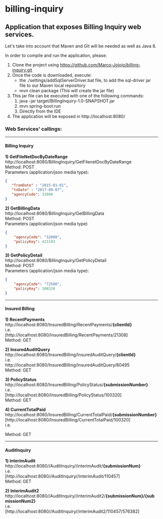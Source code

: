 # billing-inquiry
## Application that exposes Billing Inquiry web services.

Let's take into account that Maven and Git will be needed as well as Java 8.

In order to compile and run the application, please:

1. Clone the project using https://github.com/Marco-Jojojo/billing-inquiry.git
2. Once the code is downloaded, execute:
    * the ./settings/addSqlServerDriver.bat file, to add the sql-driver jar file to our Maven local repository
    * mvn clean package (This will create the jar file)
3. This jar file can be executed with one of the following commands:
    1. java -jar target/BillingInquiry-1.0-SNAPSHOT.jar
    2. mvn spring-boot:run
    3. Directly from the IDE
4. The application will be exposed in http://localhost:8080/

### Web Services' callings:
___

#### **Billing Inquiry**

**1) GetFileNetDocByDateRange** <br/>
http://localhost:8080/BillingInquiry/GetFilenetDocByDateRange<br/>
Method: POST<br/>
Parameters (application/json media type):
```json
{
   "fromDate" : "2015-01-01",
   "toDate" : "2017-09-07",
   "agencyCode": 32000
}
```

**2) GetBillingData** <br/>
http://localhost:8080/BillingInquiry/GetBillingData<br/>
Method: POST<br/>
Parameters (application/json media type)
```json
{
    "agencyCode": "32000",
    "policyKey": 423193
}
```

**3) GetPolicyDetail** <br/>
http://localhost:8080/BillingInquiry/GetPolicyDetail<br/>
Method: POST<br/>
Parameters (application/json media type):
```json
{
    "agencyCode": "72500",
    "policyKey": 100320
}
```
___

#### **Insured Billing**

**1) RecentPayments** <br/>
http://localhost:8080/InsuredBilling/RecentPayments/<b>{clientId}</b><br/>
i.e.<br/>
[http://localhost:8080/InsuredBilling/RecentPayments/21308]<br/>
Method: GET<br/>

**2) InsuredAuditQuery** <br/>
http://localhost:8080/InsuredBilling/InsuredAuditQuery/<b>{clientId}</b><br/>
i.e.<br/>
http://localhost:8080/InsuredBilling/InsuredAuditQuery/80495<br/>
Method: GET<br/>

**3) PolicyStatus** <br />
http://localhost:8080/InsuredBilling/PolicyStatus/<b>{submissionNumber}</b><br />
i.e.<br/>
[http://localhost:8080/InsuredBilling/PolicyStatus/100320]<br/>
Method: GET<br/>

**4) CurrentTotalPaid** <br />
http://localhost:8080/InsuredBilling/CurrentTotalPaid/<b>{submissionNumber}</b><br />
[http://localhost:8080/InsuredBilling/CurrentTotalPaid/100320]<br/>
i.e.<br/>

Method: GET<br/>

___


#### **AuditInquiry**

**1) interimAudit**<br />
http://localhost:8080//AuditInquiry//interimAudit/<b>{submissionNum}</b><br />
i.e.<br />
[http://localhost:8080//AuditInquiry//interimAudit/110457]<br />
Method: GET<br />

**2) InterimAudit2**<br />
http://localhost:8080//AuditInquiry//interimAudit2/<b>{submissionNum}/{submissionNum2}</b><br />
i.e.<br />
[http://localhost:8080//AuditInquiry//interimAudit2/110457/576382]<br />